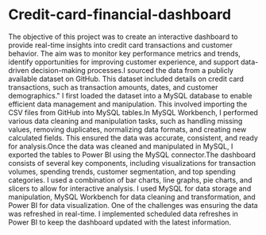 # Credit-card-financial-dashboard
The objective of this project was to create an interactive dashboard to provide real-time insights into credit card transactions and customer behavior. The aim was to monitor key performance metrics and trends, identify opportunities for improving customer experience, and support data-driven decision-making processes.I sourced the data from a publicly available dataset on GitHub. This dataset included details on credit card transactions, such as transaction amounts, dates, and customer demographics."
I first loaded the dataset into a MySQL database to enable efficient data management and manipulation. This involved importing the CSV files from GitHub into MySQL tables.In MySQL Workbench, I performed various data cleaning and manipulation tasks, such as handling missing values, removing duplicates, normalizing data formats, and creating new calculated fields. This ensured the data was accurate, consistent, and ready for analysis.Once the data was cleaned and manipulated in MySQL, I exported the tables to Power BI using the MySQL connector.The dashboard consists of several key components, including visualizations for transaction volumes, spending trends, customer segmentation, and top spending categories. I used a combination of bar charts, line graphs, pie charts, and slicers to allow for interactive analysis.
I used MySQL for data storage and manipulation, MySQL Workbench for data cleaning and transformation, and Power BI for data visualization.
One of the challenges was ensuring the data was refreshed in real-time. I implemented scheduled data refreshes in Power BI to keep the dashboard updated with the latest information.
